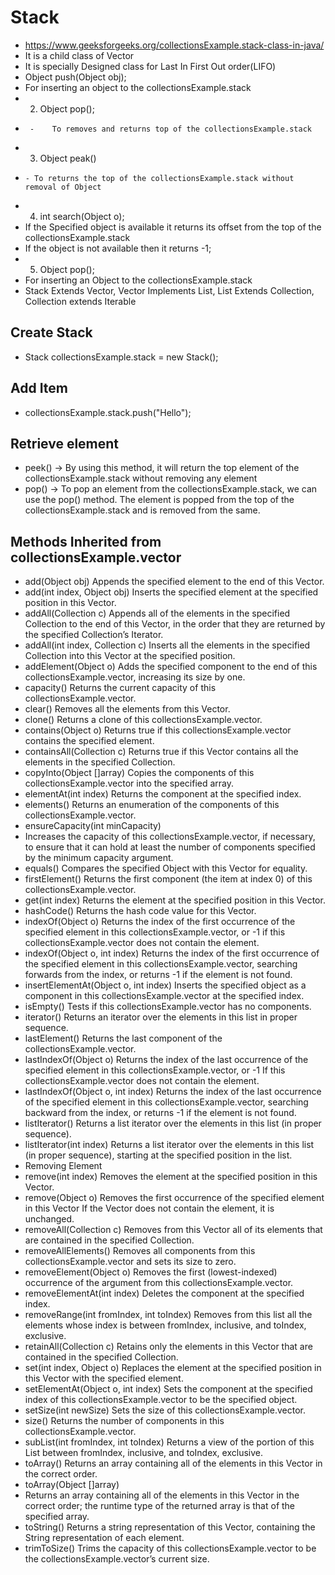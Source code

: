 # Stack
- https://www.geeksforgeeks.org/collectionsExample.stack-class-in-java/
- It is a child class of Vector
- It is specially Designed class for Last In First Out order(LIFO)
- Object push(Object obj);
- For inserting an object to the collectionsExample.stack
- 2) Object pop();
-      -	To removes and returns top of the collectionsExample.stack
- 3) Object peak()
-     -	To returns the top of the collectionsExample.stack without removal of Object
- 4) int search(Object o);
- If the Specified object is available it returns its offset from the top of the collectionsExample.stack
- If the object is not available then it returns -1;
- 5) Object pop();
- For inserting an Object to the collectionsExample.stack
- Stack Extends Vector, Vector Implements List, List Extends Collection, Collection extends Iterable
## Create Stack
- Stack<String> collectionsExample.stack = new Stack<String>();

## Add Item 
- collectionsExample.stack.push("Hello");

## Retrieve element
- peek() -> By  using  this  method, it will return the top element of the collectionsExample.stack without removing any element
- pop() -> To pop an element from the collectionsExample.stack, we can use the pop() method. The element is popped from the top of the collectionsExample.stack and is removed from the same.

## Methods Inherited from collectionsExample.vector
- add(Object obj)	Appends the specified element to the end of this Vector.
- add(int index, Object obj)	Inserts the specified element at the specified position in this Vector.
- addAll(Collection c) Appends all of the elements in the specified Collection to the end of this Vector, in the order that they are returned by the specified Collection’s Iterator.
- addAll(int index, Collection c)	Inserts all the elements in the specified Collection into this Vector at the specified position.
- addElement(Object o)	Adds the specified component to the end of this collectionsExample.vector, increasing its size by one.
- capacity()	Returns the current capacity of this collectionsExample.vector.
- clear()	Removes all the elements from this Vector.
- clone()	Returns a clone of this collectionsExample.vector.
- contains(Object o)	Returns true if this collectionsExample.vector contains the specified element.
- containsAll(Collection c)	Returns true if this Vector contains all the elements in the specified Collection.
- copyInto(Object []array)	Copies the components of this collectionsExample.vector into the specified array.
- elementAt(int index)	Returns the component at the specified index.
- elements()	Returns an enumeration of the components of this collectionsExample.vector.
- ensureCapacity(int minCapacity)
- Increases the capacity of this collectionsExample.vector, if necessary, to ensure that it can hold at least the number of components specified by the minimum capacity argument.
- equals()	Compares the specified Object with this Vector for equality.
- firstElement()	Returns the first component (the item at index 0) of this collectionsExample.vector.
- get(int index)	Returns the element at the specified position in this Vector.
- hashCode()	Returns the hash code value for this Vector.
- indexOf(Object o) Returns the index of the first occurrence of the specified element in this collectionsExample.vector, or -1 if this collectionsExample.vector does not contain the element.
- indexOf(Object o, int index)	Returns the index of the first occurrence of the specified element in this collectionsExample.vector, searching forwards from the index, or returns -1 if the element is not found.
- insertElementAt(Object o, int index)	Inserts the specified object as a component in this collectionsExample.vector at the specified index.
- isEmpty()	Tests if this collectionsExample.vector has no components.
- iterator()	Returns an iterator over the elements in this list in proper sequence.
- lastElement()	Returns the last component of the collectionsExample.vector.
- lastIndexOf(Object o) Returns the index of the last occurrence of the specified element in this collectionsExample.vector, or -1 If this collectionsExample.vector does not contain the element.
- lastIndexOf(Object o, int index) Returns the index of the last occurrence of the specified element in this collectionsExample.vector, searching backward from the index, or returns -1 if the element is not found.
- listIterator()	Returns a list iterator over the elements in this list (in proper sequence). 
- listIterator(int index) Returns a list iterator over the elements in this list (in proper sequence), starting at the specified position in the list.
- Removing Element
- remove(int index)	Removes the element at the specified position in this Vector.
- remove(Object o)	Removes the first occurrence of the specified element in this Vector If the Vector does not contain the element, it is unchanged.
- removeAll(Collection c)	Removes from this Vector all of its elements that are contained in the specified Collection.
- removeAllElements()	Removes all components from this collectionsExample.vector and sets its size to zero.
- removeElement(Object o)	Removes the first (lowest-indexed) occurrence of the argument from this collectionsExample.vector.
- removeElementAt(int index)	Deletes the component at the specified index.
- removeRange(int fromIndex, int toIndex)	Removes from this list all the elements whose index is between fromIndex, inclusive, and toIndex, exclusive.
- retainAll(Collection c)	Retains only the elements in this Vector that are contained in the specified Collection.
- set(int index, Object o)	Replaces the element at the specified position in this Vector with the specified element.
- setElementAt(Object o, int index)	Sets the component at the specified index of this collectionsExample.vector to be the specified object.
- setSize(int newSize)	Sets the size of this collectionsExample.vector.
- size()	Returns the number of components in this collectionsExample.vector.
- subList(int fromIndex, int toIndex)	Returns a view of the portion of this List between fromIndex, inclusive, and toIndex, exclusive.
- toArray()	Returns an array containing all of the elements in this Vector in the correct order.
- toArray(Object []array)
- Returns an array containing all of the elements in this Vector in the correct order; the runtime type of the returned array is that of the specified array.
- toString()	Returns a string representation of this Vector, containing the String representation of each element.
- trimToSize()	Trims the capacity of this collectionsExample.vector to be the collectionsExample.vector’s current size.


